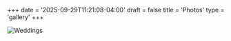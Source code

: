 +++
date = '2025-09-29T11:21:08-04:00'
draft = false
title = 'Photos'
type = 'gallery'
+++

![Weddings](/content/portfolio/photos/wedding/)